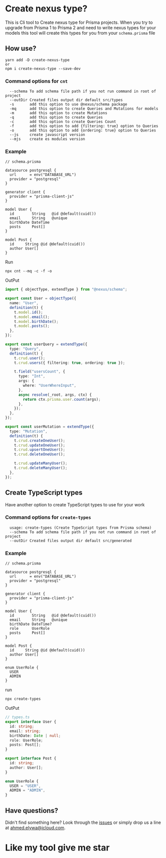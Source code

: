 # Create nexus type?

This is Cli tool to Create nexus type for Prisma projects. When you try to upgrade from Prisma 1 to Prisma 2 and need to write nexus types for your models this tool will create this types for you from your `schema.prisma` file

## How use?

```
yarn add -D create-nexus-type
or
npm i create-nexus-type --save-dev
```

### Command options for `cnt`

```
  --schema To add schema file path if you not run command in root of project
  --outDir Created files output dir default src/types
  -s       add this option to use @nexus/schema package
  -mq      add this option to create Queries and Mutations for models
  -m       add this option to create Mutations
  -q       add this option to create Queries
  -c       add this option to create Queries Count
  -f       add this option to add {filtering: true} option to Queries
  -o       add this option to add {ordering: true} option to Queries
  --js     create javascript version
  --mjs    create es modules version
```

### Example

```prisma
// schema.prisma

datasource postgresql {
  url      = env("DATABASE_URL")
  provider = "postgresql"
}

generator client {
  provider = "prisma-client-js"
}

model User {
  id        String   @id @default(cuid())
  email     String   @unique
  birthDate DateTime
  posts     Post[]
}

model Post {
  id     String @id @default(cuid())
  author User[]
}
```

Run

```
npx cnt --mq -c -f -o
```

OutPut

```ts
import { objectType, extendType } from "@nexus/schema";

export const User = objectType({
  name: "User",
  definition(t) {
    t.model.id();
    t.model.email();
    t.model.birthDate();
    t.model.posts();
  },
});

export const userQuery = extendType({
  type: "Query",
  definition(t) {
    t.crud.user();
    t.crud.users({ filtering: true, ordering: true });

    t.field("usersCount", {
      type: "Int",
      args: {
        where: "UserWhereInput",
      },
      async resolve(_root, args, ctx) {
        return ctx.prisma.user.count(args);
      },
    });
  },
});

export const userMutation = extendType({
  type: "Mutation",
  definition(t) {
    t.crud.createOneUser();
    t.crud.updateOneUser();
    t.crud.upsertOneUser();
    t.crud.deleteOneUser();

    t.crud.updateManyUser();
    t.crud.deleteManyUser();
  },
});
```

## Create TypeScript types

Have another option to create TypeScript types to use for your work

### Command options for `create-types`

```
  usage: create-types (Create TypeScript types from Prisma schema)
  --schema To add schema file path if you not run command in root of project
  --outDir Created files output dir default src/generated
```

### Example

```prisma
// schema.prisma

datasource postgresql {
  url      = env("DATABASE_URL")
  provider = "postgresql"
}

generator client {
  provider = "prisma-client-js"
}

model User {
  id        String   @id @default(cuid())
  email     String   @unique
  birthDate DateTime?
  role      UserRole
  posts     Post[]
}

model Post {
  id     String @id @default(cuid())
  author User[]
}

enum UserRole {
  USER
  ADMIN
}
```

run

```
npx create-types
```

OutPut

```ts
// types.ts
export interface User {
  id: string;
  email: string;
  birthDate: Date | null;
  role: UserRole;
  posts: Post[];
}

export interface Post {
  id: string;
  author: User[];
}

enum UserRole {
  USER = "USER",
  ADMIN = "ADMIN",
}
```

## Have questions?

Didn't find something here? Look through the [issues](https://github.com/AhmedElywa/create-nexus-type/issues) or simply drop us a line at <ahmed.elywa@icloud.com>.

# Like my tool give me star
